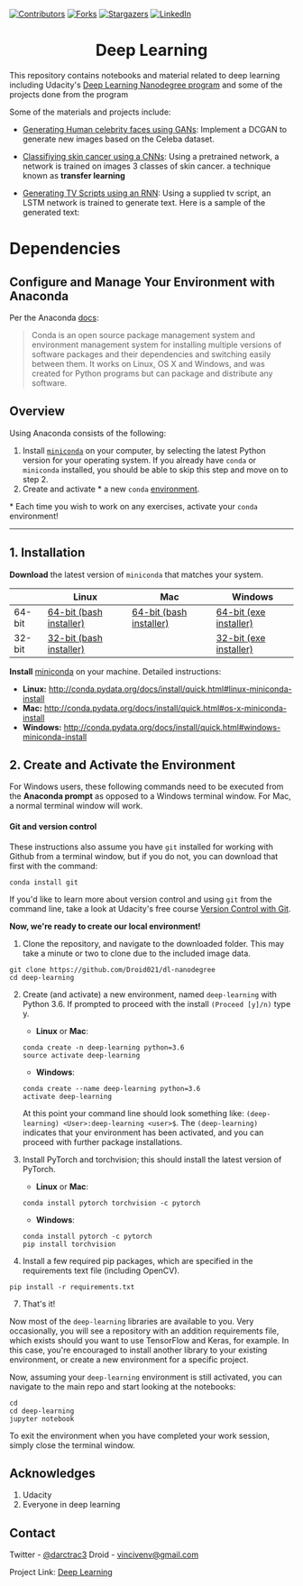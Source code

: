 [![Contributors][contributors-shield]][contributors-url]
[![Forks][forks-shield]][forks-url]
[![Stargazers][stars-shield]][stars-url]
[![LinkedIn][linkedin-shield]][linkedin-url]

<h1 align="center">
    Deep Learning
   </h1>

This repository contains notebooks and material related to deep learning including Udacity's [Deep Learning Nanodegree program](https://www.udacity.com/course/deep-learning-nanodegree--nd101) and some of the projects done from the program

Some of the materials and projects include: 

* [Generating Human celebrity faces using GANs](https://github.com/styluna7/dl-nanodegree/tree/master/deeplearning-nanodegree/projects/project-face-generation): Implement a DCGAN to generate new images based on the Celeba dataset.

* [Classifiying skin cancer using a CNNs](https://github.com/styluna7/dl-nanodegree/tree/master/deeplearning-nanodegree/dermatologist-ai): Using a pretrained network, a network is trained on images 3 classes of skin cancer. a technique known as **transfer learning**

* [Generating TV Scripts using an RNN](https://github.com/styluna7/dl-nanodegree/tree/master/deeplearning-nanodegree/projects/project-tv-script-generation): Using a supplied tv script, an LSTM network is trained to generate text. Here is a sample of the generated text:


# Dependencies

## Configure and Manage Your Environment with Anaconda

Per the Anaconda [docs](http://conda.pydata.org/docs):

> Conda is an open source package management system and environment management system 
for installing multiple versions of software packages and their dependencies and 
switching easily between them. It works on Linux, OS X and Windows, and was created 
for Python programs but can package and distribute any software.

## Overview
Using Anaconda consists of the following:

1. Install [`miniconda`](http://conda.pydata.org/miniconda.html) on your computer, by selecting the latest Python version for your operating system. If you already have `conda` or `miniconda` installed, you should be able to skip this step and move on to step 2.
2. Create and activate * a new `conda` [environment](http://conda.pydata.org/docs/using/envs.html).

\* Each time you wish to work on any exercises, activate your `conda` environment!

---

## 1. Installation

**Download** the latest version of `miniconda` that matches your system.

|        | Linux | Mac | Windows | 
|--------|-------|-----|---------|
| 64-bit | [64-bit (bash installer)][lin64] | [64-bit (bash installer)][mac64] | [64-bit (exe installer)][win64]
| 32-bit | [32-bit (bash installer)][lin32] |  | [32-bit (exe installer)][win32]

[win64]: https://repo.continuum.io/miniconda/Miniconda3-latest-Windows-x86_64.exe
[win32]: https://repo.continuum.io/miniconda/Miniconda3-latest-Windows-x86.exe
[mac64]: https://repo.continuum.io/miniconda/Miniconda3-latest-MacOSX-x86_64.sh
[lin64]: https://repo.continuum.io/miniconda/Miniconda3-latest-Linux-x86_64.sh
[lin32]: https://repo.continuum.io/miniconda/Miniconda3-latest-Linux-x86.sh

**Install** [miniconda](http://conda.pydata.org/miniconda.html) on your machine. Detailed instructions:

- **Linux:** http://conda.pydata.org/docs/install/quick.html#linux-miniconda-install
- **Mac:** http://conda.pydata.org/docs/install/quick.html#os-x-miniconda-install
- **Windows:** http://conda.pydata.org/docs/install/quick.html#windows-miniconda-install

## 2. Create and Activate the Environment

For Windows users, these following commands need to be executed from the **Anaconda prompt** as opposed to a Windows terminal window. For Mac, a normal terminal window will work. 

#### Git and version control
These instructions also assume you have `git` installed for working with Github from a terminal window, but if you do not, you can download that first with the command:
```
conda install git
```

If you'd like to learn more about version control and using `git` from the command line, take a look at Udacity's free course [Version Control with Git](https://www.udacity.com/course/version-control-with-git--ud123).

**Now, we're ready to create our local environment!**

1. Clone the repository, and navigate to the downloaded folder. This may take a minute or two to clone due to the included image data.
```
git clone https://github.com/Droid021/dl-nanodegree
cd deep-learning
```

2. Create (and activate) a new environment, named `deep-learning` with Python 3.6. If prompted to proceed with the install `(Proceed [y]/n)` type y.

	- __Linux__ or __Mac__: 
	```
	conda create -n deep-learning python=3.6
	source activate deep-learning
	```
	- __Windows__: 
	```
	conda create --name deep-learning python=3.6
	activate deep-learning
	```
	
	At this point your command line should look something like: `(deep-learning) <User>:deep-learning <user>$`. The `(deep-learning)` indicates that your environment has been activated, and you can proceed with further package installations.

3. Install PyTorch and torchvision; this should install the latest version of PyTorch.
	
	- __Linux__ or __Mac__: 
	```
	conda install pytorch torchvision -c pytorch 
	```
	- __Windows__: 
	```
	conda install pytorch -c pytorch
	pip install torchvision
	```

6. Install a few required pip packages, which are specified in the requirements text file (including OpenCV).
```
pip install -r requirements.txt
```

7. That's it!

Now most of the `deep-learning` libraries are available to you. Very occasionally, you will see a repository with an addition requirements file, which exists should you want to use TensorFlow and Keras, for example. In this case, you're encouraged to install another library to your existing environment, or create a new environment for a specific project. 

Now, assuming your `deep-learning` environment is still activated, you can navigate to the main repo and start looking at the notebooks:

```
cd
cd deep-learning
jupyter notebook
```

To exit the environment when you have completed your work session, simply close the terminal window.

## Acknowledges
1. Udacity
2. Everyone in deep learning 

## Contact

Twitter - [@darctrac3](https://twitter.com/darctrac3) Droid - vincivenv@gmail.com

Project Link: [Deep Learning](https://github.com/styluna7/dl-nanodegree)

<!-- MARKDOWN LINKS & IMAGES -->
<!-- https://www.markdownguide.org/basic-syntax/#reference-style-links -->

[contributors-shield]: https://img.shields.io/github/contributors/styluna7/dl-nanodegree.svg?style=flat-square
[contributors-url]: https://github.com/styluna7/dl-nanodegree/graphs/contributors
[forks-shield]: https://img.shields.io/github/forks/styluna7/dl-nanodegree.svg?style=flat-square
[forks-url]: https://github.com/styluna7/dl-nanodegree/network/members
[stars-shield]: https://img.shields.io/github/stars/styluna7/dl-nanodegree.svg?style=flat-square
[stars-url]: https://github.com/styluna7/dl-nanodegree/stargazers
[license-shield]: https://img.shields.io/github/license/styluna7/dl-nanodegree.svg?style=flat-square
[linkedin-shield]: https://img.shields.io/badge/-LinkedIn-black.svg?style=flat-square&logo=linkedin&colorB=555
[linkedin-url]: https://www.linkedin.com/in/v3nvince
[product-screenshot]: screenshots/travelui1.png
